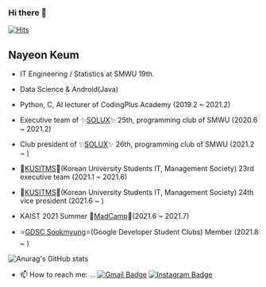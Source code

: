 ### Hi there 👋

[![Hits](https://hits.seeyoufarm.com/api/count/incr/badge.svg?url=https%3A%2F%2Fgithub.com%2FNayeonKeum&count_bg=%2379C83D&title_bg=%23555555&icon=&icon_color=%23E7E7E7&title=hits&edge_flat=false)](https://hits.seeyoufarm.com)


## Nayeon Keum
- IT Engineering / Statistics at SMWU 19th.

- Data Science & Android(Java)
- Python, C, AI lecturer of CodingPlus Academy (2019.2 ~ 2021.2)
- Executive team of ✨[SOLUX](https://solux.tistory.com/)✨ 25th, programming club of SMWU (2020.6 ~ 2021.2)
- Club president of ✨[SOLUX](https://solux.tistory.com/)✨ 26th, programming club of SMWU (2021.2 ~ )
- 💚[KUSITMS](https://cafe.naver.com/kusitms)💙(Korean University Students IT, Management Society) 23rd executive team (2021.1 ~ 2021.6)
- 💚[KUSITMS](https://cafe.naver.com/kusitms)💙(Korean University Students IT, Management Society) 24th vice president (2021.6 ~ )
- KAIST 2021 Summer 🏅[MadCamp](https://madcamp.io/)🏅(2021.6 ~ 2021.7)
- ⭐[GDSC Sookmyung](https://gdsc.community.dev/sookmyung-womens-university/)⭐(Google Developer Student Clubs) Member (2021.8 ~ )

![Anurag's GitHub stats](https://github-readme-stats.vercel.app/api?username=NayeonKeum&show_icons=true&theme=tokyonight)


- 📫 How to reach me: ...
[![Gmail Badge](https://img.shields.io/badge/Gmail-d14836?style=flat-square&logo=Gmail&logoColor=white&link=mailto:rmaskdus0208@gmail.com)](mailto:rmaskdus0208@gmail.com)
[![Instagram Badge](https://img.shields.io/badge/instagram-E4405F?style=flat-square&logo=instagram&logoColor=white:rmaskdus0208@gmail.com)](mailto:https://www.instagram.com/nayeongeum/)


